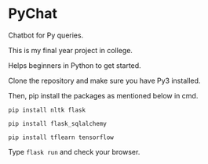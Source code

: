 # PyChat
Chatbot for Py queries.

This is my final year project in college.

Helps beginners in Python to get started.

Clone the repository and make sure you have Py3 installed.

Then, pip install the packages as mentioned below in cmd.

```
pip install nltk flask 
```

```
pip install flask_sqlalchemy
```

```
pip install tflearn tensorflow
```

Type ```flask run``` and check your browser.
